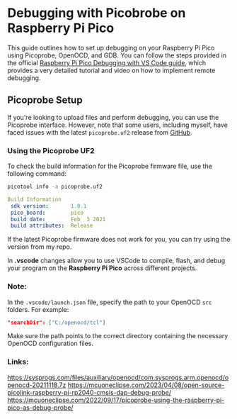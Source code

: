 # Debugging with Picobrobe on Raspberry Pi Pico

This guide outlines how to set up debugging on your Raspberry Pi Pico using Picoprobe, OpenOCD, and GDB. You can follow the steps provided in the official [Raspberry Pi Pico Debugging with VS Code guide](https://www.digikey.com/en/maker/projects/raspberry-pi-pico-and-rp2040-cc-part-2-debugging-with-vs-code/470abc7efb07432b82c95f6f67f184c0), which provides a very detailed tutorial and video on how to implement remote debugging.

## Picoprobe Setup

If you're looking to upload files and perform debugging, you can use the Picoprobe interface. However, note that some users, including myself, have faced issues with the latest `picoprobe.uf2` release from [GitHub](https://github.com/raspberrypi/debugprobe/releases).

### Using the Picoprobe UF2

To check the build information for the Picoprobe firmware file, use the following command:
```bash
picotool info -a picoprobe.uf2
```
```yaml
Build Information
 sdk version:       1.0.1
 pico_board:        pico
 build date:        Feb  3 2021
 build attributes:  Release
```
If the latest Picoprobe firmware does not work for you, you can try using the version from my repo.

In **.vscode** changes allow you to use VSCode to compile, flash, and debug your program on the **Raspberry Pi Pico** across different projects.

### Note:
In the `.vscode/launch.json` file, specify the path to your OpenOCD `src` folders. For example:

```json
"searchDir": ["C:/openocd/tcl"]
```
Make sure the path points to the correct directory containing the necessary OpenOCD configuration files.

### Links:
https://sysprogs.com/files/auxiliary/openocd/com.sysprogs.arm.openocd/openocd-20211118.7z
https://mcuoneclipse.com/2023/04/08/open-source-picolink-raspberry-pi-rp2040-cmsis-dap-debug-probe/
https://mcuoneclipse.com/2022/09/17/picoprobe-using-the-raspberry-pi-pico-as-debug-probe/

